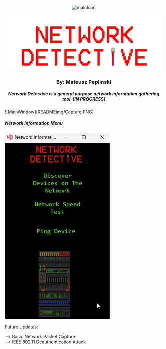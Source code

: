 

<p align="center">
  <img width="75" src="resources/Network-Detective-icon.ico" alt="mainIcon">
</p>

<p align="center"><img width="500" src="resources/mainMenu/mainMenuTitle.png" alt="mainTitle"> 

<h3 align="center">By: Mateusz Peplinski</h3>


<h5 align="center"> Network Detective is a general purpose network information gathering tool. [IN PROGRESS]</h5>
<a align="center">
  ![MainWindow](READMEimg/Capture.PNG)
 </a>
</br>
<p align="left">
  <h5>Network Information Menu</h5>
  <img src="READMEimg/NetworkInformation.gif" alt="NetInfo">
</p>
Future Updates:

--> Basic Network Packet Capture  
--> IEEE 802.11 Deauthentication Attack
